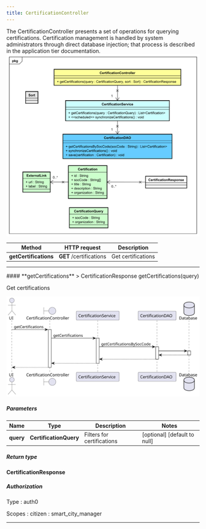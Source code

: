 ```yaml
---
title: CertificationController
---
```


The CertificationController presents a set of operations for querying certifications. Certification management is handled by system administrators through direct database injection; that process is described in the application tier documentation.  ![class diagram](/diagrams/classDiagrams/Certifications.svg) 

| Method | HTTP request | Description |
|------------- | ------------- | -------------|
| **getCertifications** | **GET** /certifications | Get certifications |



<hr/>
#### **getCertifications**
> CertificationResponse getCertifications(query)

Get certifications

![sequence diagram](/diagrams/CertificationController-getCertifications-sequence.svg)

##### Parameters

|Name | Type | Description  | Notes |
|------------- | ------------- | ------------- | -------------|
| **query** | **CertificationQuery**| Filters for certifications | [optional] [default to null] |

##### Return type

**CertificationResponse**

##### Authorization


Type
: auth0

Scopes
: citizen
: smart_city_manager

<hr/>